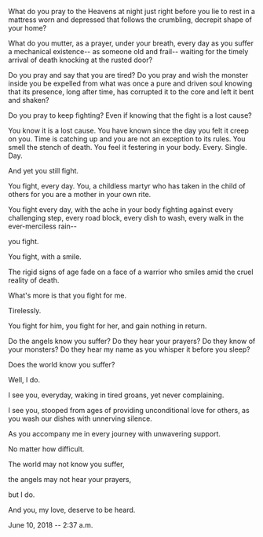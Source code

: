 What do you pray to the Heavens at night just right before you lie to rest in a mattress worn and depressed that follows the crumbling, decrepit shape of your home? 

What do you mutter, as a prayer, under your breath, every day as you suffer a mechanical existence-- as someone old and frail-- waiting for the timely arrival of death knocking at the rusted door?

Do you pray and say that you are tired? Do you pray and wish the monster inside you be expelled from what was once a pure and driven soul knowing that its presence, long after time, has corrupted it to the core and left it bent and shaken? 

Do you pray to keep fighting? Even if knowing that the fight is a lost cause?

You know it is a lost cause. You have known since the day you felt it creep on you. Time is catching up and you are not an exception to its rules. You smell the stench of death. You feel it festering in your body. Every. Single. Day.

And yet you still fight.

You fight, every day. You, a childless martyr who has taken in the child of others for you are a mother in your own rite.

You fight every day, with the ache in your body fighting against every challenging step, every road block, every dish to wash, every walk in the ever-merciless rain--

you fight.

You fight, with a smile.

The rigid signs of age fade on a face of a warrior who smiles amid the cruel reality of death.

What's more is that you fight for me.

Tirelessly.

You fight for him, you fight for her, and gain nothing in return.

Do the angels know you suffer?
Do they hear your prayers?
Do they know of your monsters?
Do they hear my name as you whisper it before you sleep?

Does the world know you suffer?


Well, I do.


I see you, everyday, waking in tired groans, yet never complaining.

I see you, stooped from ages of providing unconditional love for others, as you wash our dishes with unnerving silence.

As you accompany me in every journey with unwavering support.

No matter how difficult.

The world may not know you suffer,

the angels may not hear your prayers,


but I do.


And you, my love, deserve to be heard.

June 10, 2018 -- 2:37 a.m.